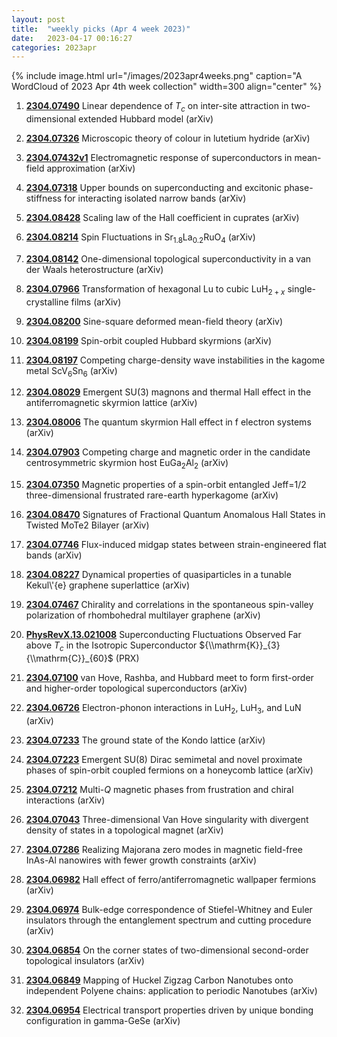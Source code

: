 ```yaml
---
layout: post
title:  "weekly picks (Apr 4 week 2023)"
date:   2023-04-17 00:16:27
categories: 2023apr
---
```



{% include image.html url="/images/2023apr4weeks.png" caption="A WordCloud of 2023 Apr 4th week collection" width=300 align="center" %}



1. **[2304.07490](http://arxiv.org/abs/2304.07490)** Linear dependence of $T_{c}$ on inter-site attraction in two-dimensional extended Hubbard model (arXiv)

1. **[2304.07326](http://arxiv.org/abs/2304.07326)** Microscopic theory of colour in lutetium hydride (arXiv)

1. **[2304.07432v1](https://arxiv.org/abs/2304.07432v1)** Electromagnetic response of superconductors in mean-field approximation (arXiv)

1. **[2304.07318](http://arxiv.org/abs/2304.07318)** Upper bounds on superconducting and excitonic phase-stiffness for interacting isolated narrow bands (arXiv)

1. **[2304.08428](http://arxiv.org/abs/2304.08428)** Scaling law of the Hall coefficient in cuprates (arXiv)

1. **[2304.08214](http://arxiv.org/abs/2304.08214)** Spin Fluctuations in Sr$_{1.8}$La$_{0.2}$RuO$_4$ (arXiv)

1. **[2304.08142](http://arxiv.org/abs/2304.08142)** One-dimensional topological superconductivity in a van der Waals heterostructure (arXiv)

1. **[2304.07966](http://arxiv.org/abs/2304.07966)** Transformation of hexagonal Lu to cubic LuH$_{2+x}$ single-crystalline films (arXiv)

1. **[2304.08200](http://arxiv.org/abs/2304.08200)** Sine-square deformed mean-field theory (arXiv)

1. **[2304.08199](http://arxiv.org/abs/2304.08199)** Spin-orbit coupled Hubbard skyrmions (arXiv)

1. **[2304.08197](http://arxiv.org/abs/2304.08197)** Competing charge-density wave instabilities in the kagome metal ScV$_6$Sn$_6$ (arXiv)

1. **[2304.08029](http://arxiv.org/abs/2304.08029)** Emergent SU(3) magnons and thermal Hall effect in the antiferromagnetic skyrmion lattice (arXiv)

1. **[2304.08006](http://arxiv.org/abs/2304.08006)** The quantum skyrmion Hall effect in f electron systems (arXiv)

1. **[2304.07903](http://arxiv.org/abs/2304.07903)** Competing charge and magnetic order in the candidate centrosymmetric skyrmion host EuGa$_2$Al$_2$ (arXiv)

1. **[2304.07350](http://arxiv.org/abs/2304.07350)** Magnetic properties of a spin-orbit entangled Jeff=1/2 three-dimensional frustrated rare-earth hyperkagome (arXiv)

1. **[2304.08470](http://arxiv.org/abs/2304.08470)** Signatures of Fractional Quantum Anomalous Hall States in Twisted MoTe2 Bilayer (arXiv)

1. **[2304.07746](http://arxiv.org/abs/2304.07746)** Flux-induced midgap states between strain-engineered flat bands (arXiv)

1. **[2304.08227](http://arxiv.org/abs/2304.08227)** Dynamical properties of quasiparticles in a tunable Kekul\\'{e} graphene superlattice (arXiv)

1. **[2304.07467](http://arxiv.org/abs/2304.07467)** Chirality and correlations in the spontaneous spin-valley polarization of rhombohedral multilayer graphene (arXiv)

1. **[PhysRevX.13.021008](https://link.aps.org/doi/10.1103/PhysRevX.13.021008)** Superconducting Fluctuations Observed Far above ${T}_{c}$ in the Isotropic Superconductor ${\\mathrm{K}}_{3}{\\mathrm{C}}_{60}$ (PRX)





1. **[2304.07100](http://arxiv.org/abs/2304.07100)** van Hove, Rashba, and Hubbard meet to form first-order and higher-order topological superconductors (arXiv)

1. **[2304.06726](http://arxiv.org/abs/2304.06726)** Electron-phonon interactions in LuH$_2$, LuH$_3$, and LuN (arXiv)

1. **[2304.07233](http://arxiv.org/abs/2304.07233)** The ground state of the Kondo lattice (arXiv)

1. **[2304.07223](http://arxiv.org/abs/2304.07223)** Emergent SU(8) Dirac semimetal and novel proximate phases of spin-orbit coupled fermions on a honeycomb lattice (arXiv)

1. **[2304.07212](http://arxiv.org/abs/2304.07212)** Multi-$Q$ magnetic phases from frustration and chiral interactions (arXiv)

1. **[2304.07043](http://arxiv.org/abs/2304.07043)** Three-dimensional Van Hove singularity with divergent density of states in a topological magnet (arXiv)

1. **[2304.07286](http://arxiv.org/abs/2304.07286)** Realizing Majorana zero modes in magnetic field-free InAs-Al nanowires with fewer growth constraints (arXiv)

1. **[2304.06982](http://arxiv.org/abs/2304.06982)** Hall effect of ferro/antiferromagnetic wallpaper fermions (arXiv)

1. **[2304.06974](http://arxiv.org/abs/2304.06974)** Bulk-edge correspondence of Stiefel-Whitney and Euler insulators through the entanglement spectrum and cutting procedure (arXiv)

1. **[2304.06854](http://arxiv.org/abs/2304.06854)** On the corner states of two-dimensional second-order topological insulators (arXiv)

1. **[2304.06849](http://arxiv.org/abs/2304.06849)** Mapping of Huckel Zigzag Carbon Nanotubes onto independent Polyene chains: application to periodic Nanotubes (arXiv)

1. **[2304.06954](http://arxiv.org/abs/2304.06954)** Electrical transport properties driven by unique bonding configuration in gamma-GeSe (arXiv)
